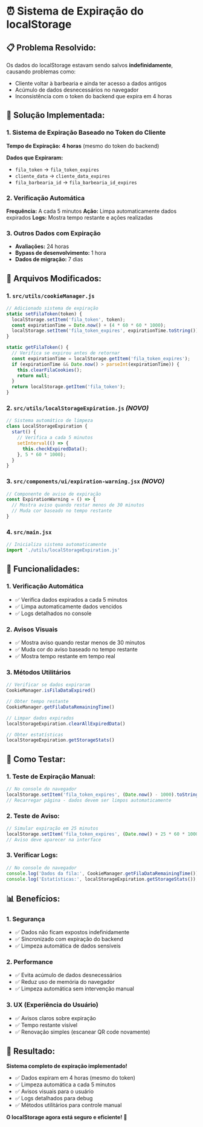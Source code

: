 # ⏰ **Sistema de Expiração do localStorage**

## 📋 **Problema Resolvido:**

Os dados do localStorage estavam sendo salvos **indefinidamente**, causando problemas como:
- Cliente voltar à barbearia e ainda ter acesso a dados antigos
- Acúmulo de dados desnecessários no navegador
- Inconsistência com o token do backend que expira em 4 horas

## 🔧 **Solução Implementada:**

### **1. Sistema de Expiração Baseado no Token do Cliente**

**Tempo de Expiração:** **4 horas** (mesmo do token do backend)

**Dados que Expiraram:**
- `fila_token` → `fila_token_expires`
- `cliente_data` → `cliente_data_expires`
- `fila_barbearia_id` → `fila_barbearia_id_expires`

### **2. Verificação Automática**

**Frequência:** A cada 5 minutos
**Ação:** Limpa automaticamente dados expirados
**Logs:** Mostra tempo restante e ações realizadas

### **3. Outros Dados com Expiração**

- **Avaliações:** 24 horas
- **Bypass de desenvolvimento:** 1 hora
- **Dados de migração:** 7 dias

## 📁 **Arquivos Modificados:**

### **1. `src/utils/cookieManager.js`**
```javascript
// Adicionado sistema de expiração
static setFilaToken(token) {
  localStorage.setItem('fila_token', token);
  const expirationTime = Date.now() + (4 * 60 * 60 * 1000);
  localStorage.setItem('fila_token_expires', expirationTime.toString());
}

static getFilaToken() {
  // Verifica se expirou antes de retornar
  const expirationTime = localStorage.getItem('fila_token_expires');
  if (expirationTime && Date.now() > parseInt(expirationTime)) {
    this.clearFilaCookies();
    return null;
  }
  return localStorage.getItem('fila_token');
}
```

### **2. `src/utils/localStorageExpiration.js`** *(NOVO)*
```javascript
// Sistema automático de limpeza
class LocalStorageExpiration {
  start() {
    // Verifica a cada 5 minutos
    setInterval(() => {
      this.checkExpiredData();
    }, 5 * 60 * 1000);
  }
}
```

### **3. `src/components/ui/expiration-warning.jsx`** *(NOVO)*
```javascript
// Componente de aviso de expiração
const ExpirationWarning = () => {
  // Mostra aviso quando restar menos de 30 minutos
  // Muda cor baseado no tempo restante
}
```

### **4. `src/main.jsx`**
```javascript
// Inicializa sistema automaticamente
import './utils/localStorageExpiration.js'
```

## 🎯 **Funcionalidades:**

### **1. Verificação Automática**
- ✅ Verifica dados expirados a cada 5 minutos
- ✅ Limpa automaticamente dados vencidos
- ✅ Logs detalhados no console

### **2. Avisos Visuais**
- ✅ Mostra aviso quando restar menos de 30 minutos
- ✅ Muda cor do aviso baseado no tempo restante
- ✅ Mostra tempo restante em tempo real

### **3. Métodos Utilitários**
```javascript
// Verificar se dados expiraram
CookieManager.isFilaDataExpired()

// Obter tempo restante
CookieManager.getFilaDataRemainingTime()

// Limpar dados expirados
localStorageExpiration.clearAllExpiredData()

// Obter estatísticas
localStorageExpiration.getStorageStats()
```

## 🧪 **Como Testar:**

### **1. Teste de Expiração Manual:**
```javascript
// No console do navegador
localStorage.setItem('fila_token_expires', (Date.now() - 1000).toString());
// Recarregar página - dados devem ser limpos automaticamente
```

### **2. Teste de Aviso:**
```javascript
// Simular expiração em 25 minutos
localStorage.setItem('fila_token_expires', (Date.now() + 25 * 60 * 1000).toString());
// Aviso deve aparecer na interface
```

### **3. Verificar Logs:**
```javascript
// No console do navegador
console.log('Dados da fila:', CookieManager.getFilaDataRemainingTime());
console.log('Estatísticas:', localStorageExpiration.getStorageStats());
```

## 📊 **Benefícios:**

### **1. Segurança**
- ✅ Dados não ficam expostos indefinidamente
- ✅ Sincronizado com expiração do backend
- ✅ Limpeza automática de dados sensíveis

### **2. Performance**
- ✅ Evita acúmulo de dados desnecessários
- ✅ Reduz uso de memória do navegador
- ✅ Limpeza automática sem intervenção manual

### **3. UX (Experiência do Usuário)**
- ✅ Avisos claros sobre expiração
- ✅ Tempo restante visível
- ✅ Renovação simples (escanear QR code novamente)

## 🎉 **Resultado:**

**Sistema completo de expiração implementado!**

- ✅ Dados expiram em 4 horas (mesmo do token)
- ✅ Limpeza automática a cada 5 minutos
- ✅ Avisos visuais para o usuário
- ✅ Logs detalhados para debug
- ✅ Métodos utilitários para controle manual

**O localStorage agora está seguro e eficiente!** 🚀 